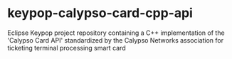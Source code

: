 # keypop-calypso-card-cpp-api
Eclipse Keypop project repository containing a C++ implementation of the 'Calypso Card API' standardized by the Calypso Networks association for ticketing terminal processing smart card
